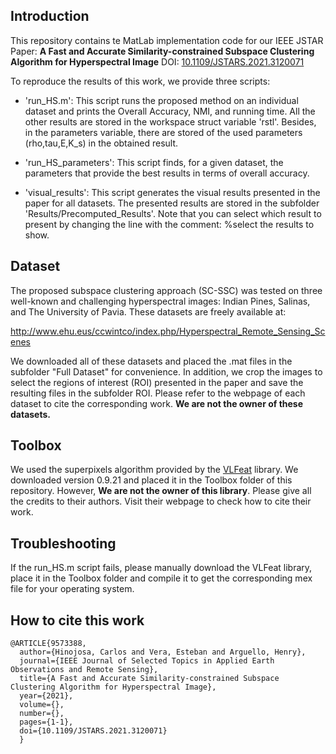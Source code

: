 ## Introduction
This repository contains te MatLab implementation code for our IEEE JSTAR Paper: **A Fast and Accurate Similarity-constrained Subspace Clustering Algorithm for Hyperspectral Image** DOI: [10.1109/JSTARS.2021.3120071](https://doi.org/10.1109/JSTARS.2021.3120071)


To reproduce the results of this work, we provide three scripts:

- 'run_HS.m': This script runs the proposed method on an individual dataset and prints the Overall Accuracy, NMI, and running time. All the other results
are stored in the workspace struct variable 'rstl'. Besides, in the parameters variable, there are stored of the used parameters (rho,tau,E,K_s)
in the obtained result.
- 'run_HS_parameters': This script finds, for a given dataset, the 
parameters that provide the best results in terms of overall accuracy.

- 'visual_results': This script generates the visual results presented in the paper for all datasets. The presented results are stored in the subfolder 'Results/Precomputed_Results'. Note that you can select which result to present by changing the line with the comment: %select the results to show.


## Dataset

The proposed subspace clustering approach (SC-SSC) was tested on three well-known and challenging hyperspectral images: Indian Pines, Salinas, and The University of Pavia. These datasets are freely available at:

http://www.ehu.eus/ccwintco/index.php/Hyperspectral_Remote_Sensing_Scenes

We downloaded all of these datasets and placed the .mat files in the subfolder "Full Dataset" for convenience. In addition, we crop the images to select the regions of interest (ROI) presented in the paper and save the resulting files in the subfolder ROI. Please refer to the webpage of each dataset to cite the corresponding work. **We are not the owner of these datasets.**

## Toolbox
We used the superpixels algorithm provided by the [VLFeat](https://www.vlfeat.org/) library. We downloaded version 0.9.21 and placed it in the Toolbox folder of this repository. However, **We are not the owner of this library**. Please give all the credits to their authors. Visit their webpage to check how to cite their work.

## Troubleshooting
If the run_HS.m script fails, please manually download the VLFeat library, place it in the Toolbox folder and compile it to get the corresponding mex file for your operating system.

## How to cite this work
```
@ARTICLE{9573388,  
  author={Hinojosa, Carlos and Vera, Esteban and Arguello, Henry},  
  journal={IEEE Journal of Selected Topics in Applied Earth Observations and Remote Sensing},   
  title={A Fast and Accurate Similarity-constrained Subspace Clustering Algorithm for Hyperspectral Image},   
  year={2021},  
  volume={},  
  number={},  
  pages={1-1},  
  doi={10.1109/JSTARS.2021.3120071}
  }
```
